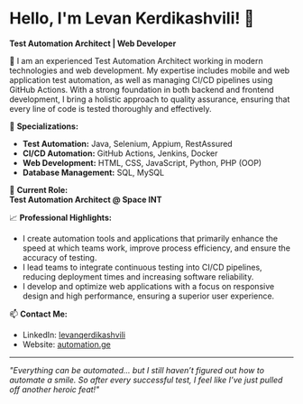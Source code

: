 # Hello, I'm Levan Kerdikashvili! 👋

**Test Automation Architect | Web Developer**

🚀 I am an experienced Test Automation Architect working in modern technologies and web development. My expertise includes mobile and web application test automation, as well as managing CI/CD pipelines using GitHub Actions. With a strong foundation in both backend and frontend development, I bring a holistic approach to quality assurance, ensuring that every line of code is tested thoroughly and effectively.

🌟 **Specializations:**
- **Test Automation:** Java, Selenium, Appium, RestAssured
- **CI/CD Automation:** GitHub Actions, Jenkins, Docker
- **Web Development:** HTML, CSS, JavaScript, Python, PHP (OOP)
- **Database Management:** SQL, MySQL

💼 **Current Role:**  
**Test Automation Architect @ Space INT**

📈 **Professional Highlights:**
- I create automation tools and applications that primarily enhance the speed at which teams work, improve process efficiency, and ensure the accuracy of testing.
- I lead teams to integrate continuous testing into CI/CD pipelines, reducing deployment times and increasing software reliability.
- I develop and optimize web applications with a focus on responsive design and high performance, ensuring a superior user experience.



📫 **Contact Me:**
- LinkedIn: [levanqerdikashvili](https://www.linkedin.com/in/levanqerdikashvili/)
- Website: [automation.ge](https://automation.ge)


---

*"Everything can be automated... but I still haven’t figured out how to automate a smile. So after every successful test, I feel like I’ve just pulled off another heroic feat!"*
